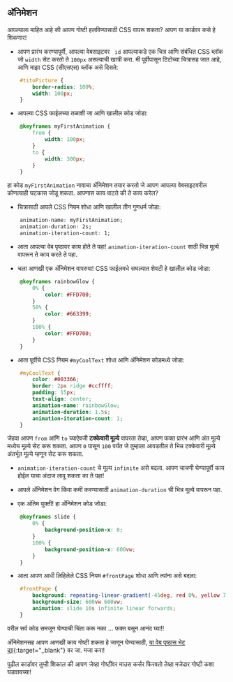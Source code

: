 ## अ‍ॅनिमेशन

आपल्याला माहित आहे की आपण गोष्टी हलविण्यासाठी CSS वापरू शकता? आपण या कार्डवर कसे हे शिकणार!

+ आपण प्रारंभ करण्यापूर्वी, आपल्या वेबसाइटवर ` id` आपल्याकडे एक चित्र आणि संबंधित CSS ब्लॉक जो `width` सेट करतो ते `100px` असल्याची खात्री करा. मी पूर्वीपासून टिटोच्या चित्रासह जात आहे, आणि माझा CSS (सीएसएस) ब्लॉक असे दिसते:

```css
    #titoPicture {
        border-radius: 100%;
        width: 100px;
    }
```

+ आपल्या CSS फाईलच्या तळाशी जा आणि खालील कोड जोडा:

```css
    @keyframes myFirstAnimation {
        from {
            width: 100px;
        }
        to {
            width: 300px;
        }
    }
```

हा कोड `myFirstAnimation` नावाचा अ‍ॅनिमेशन तयार करतो जे आपण आपल्या वेबसाइटवरील कोणत्याही घटकास जोडू शकता. आपणास काय वाटते की ते काय करेल?

+ चित्रासाठी आपले CSS नियम शोधा आणि खालील तीन गुणधर्म जोडा:

```css
    animation-name: myFirstAnimation;
    animation-duration: 2s;
    animation-iteration-count: 1;
```

+ आता आपल्या वेब पृष्ठावर काय होते ते पहा! `animation-iteration-count` साठी भिन्न मूल्ये वापरून ते काय करते ते पहा.

+ चला आणखी एक अ‍ॅनिमेशन वापरुया! CSS फाईलमधे सघल्यात शेवटी हे खालील कोड जोडा:

```css
    @keyframes rainbowGlow {
        0% {
            color: #FFD700;
        }
        50% {
            color: #663399;
        }
        100% {
            color: #FFD700;
        }
    }
```

+ आता पूर्वीचे CSS नियम `#myCoolText` शोधा आणि अ‍ॅनिमेशन कोडमध्ये जोडा:

```css
    #myCoolText {        
        color: #003366;
        border: 2px ridge #ccffff;
        padding: 15px;
        text-align: center;
        animation-name: rainbowGlow;
        animation-duration: 1.5s;
        animation-iteration-count: 1;
    }
```

जेहवा आपण `from` आणि `to` च्याऐवजी **टक्केवारी मूल्ये** वापरता तेव्हा, आपण फक्त प्रारंभ आणि अंत मूल्ये मध्येच मूल्ये सेट करू शकता. आपण `0` पासून `100` पर्यंत जे तुम्हाला आवडतील ते भिन्न टक्केवारी मूल्ये अंतर्भूत मूल्ये म्हणून सेट करू शकता.

+ `animation-iteration-count` चे मूल्य `infinite` असे बदला. आपण चाचणी घेण्यापूर्वी काय होईल याचा अंदाज लावू शकता का ते पहा!

+ आपले अ‍ॅनिमेशन वेग किंवा कमी करण्यासाठी `animation-duration` ची भिन्न मूल्ये वापरून पहा.

+ एक अंतिम युक्ती! हा अ‍ॅनिमेशन कोड जोडा:

```css
    @keyframes slide {
        0% {
            background-position-x: 0;
        }
        100% {
            background-position-x: 600vw;
        }
    }
```

+ आता आपण आधी लिहिलेले CSS नियम `#frontPage` शोधा आणि त्यांना असे बदला:

```css
    #frontPage {
        background: repeating-linear-gradient(-45deg, red 0%, yellow 7.14%, lime 14.28%, cyan 21.42%, cyan 28.56%, blue 35.7%, magenta 42.84%, red 50%);
        background-size: 600vw 600vw;
        animation: slide 10s infinite linear forwards;
    }
```

वरील सर्व कोड समजून घेण्याची चिंता करू नका ... फक्त बसून आनंद घ्या!!

अ‍ॅनिमेशनसह आपण आणखी काय गोष्टी शकता हे जाणून घेण्यासाठी, [या वेब पृष्ठास भेट द्या](http://dojo.soy/html2-css-animation){:target="_blank"} वर जा. मजा करा!

पुढील कार्डावर तुम्ही शिकाल की आपण जेव्हा गोष्टींवर माउस कर्सर फिरवतो तेव्हा मजेदार गोष्टी कशा घडवायच्या!